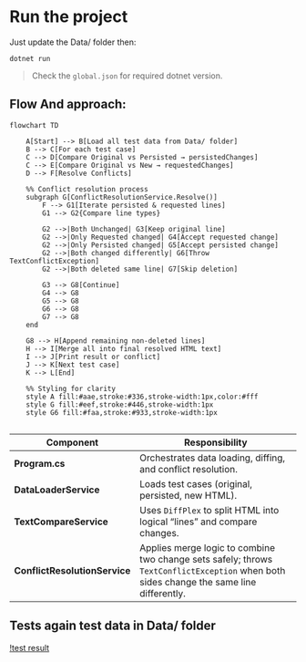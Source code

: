 # Run the project
Just update the Data/ folder then:
```
dotnet run
```
> Check the `global.json` for required dotnet version.

## Flow And approach:
```mermaid
flowchart TD

    A[Start] --> B[Load all test data from Data/ folder]
    B --> C[For each test case]
    C --> D[Compare Original vs Persisted → persistedChanges]
    C --> E[Compare Original vs New → requestedChanges]
    D --> F[Resolve Conflicts]

    %% Conflict resolution process
    subgraph G[ConflictResolutionService.Resolve()]
        F --> G1[Iterate persisted & requested lines]
        G1 --> G2{Compare line types}

        G2 -->|Both Unchanged| G3[Keep original line]
        G2 -->|Only Requested changed| G4[Accept requested change]
        G2 -->|Only Persisted changed| G5[Accept persisted change]
        G2 -->|Both changed differently| G6[Throw TextConflictException]
        G2 -->|Both deleted same line| G7[Skip deletion]

        G3 --> G8[Continue]
        G4 --> G8
        G5 --> G8
        G6 --> G8
        G7 --> G8
    end

    G8 --> H[Append remaining non-deleted lines]
    H --> I[Merge all into final resolved HTML text]
    I --> J[Print result or conflict]
    J --> K[Next test case]
    K --> L[End]

    %% Styling for clarity
    style A fill:#aae,stroke:#336,stroke-width:1px,color:#fff
    style G fill:#eef,stroke:#446,stroke-width:1px
    style G6 fill:#faa,stroke:#933,stroke-width:1px


```
| Component                     | Responsibility                                                                                                                          |
| ----------------------------- | --------------------------------------------------------------------------------------------------------------------------------------- |
| **Program.cs**                | Orchestrates data loading, diffing, and conflict resolution.                                                                            |
| **DataLoaderService**         | Loads test cases (original, persisted, new HTML).                                                                                       |
| **TextCompareService**        | Uses `DiffPlex` to split HTML into logical “lines” and compare changes.                                                                 |
| **ConflictResolutionService** | Applies merge logic to combine two change sets safely; throws `TextConflictException` when both sides change the same line differently. |


## Tests again test data in Data/ folder
[!test result](./docs/testresult-27-10-2025.png)
